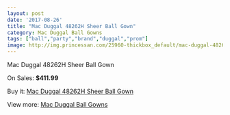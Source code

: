 ```yaml
---
layout: post
date: '2017-08-26'
title: "Mac Duggal 48262H Sheer Ball Gown"
category: Mac Duggal Ball Gowns
tags: ["ball","party","brand","duggal","prom"]
image: http://img.princessan.com/25960-thickbox_default/mac-duggal-48262h-sheer-ball-gown.jpg
---
```

Mac Duggal 48262H Sheer Ball Gown

On Sales: **$411.99**
<a href="https://www.princessan.com/en/11948-mac-duggal-48262h-sheer-ball-gown.html"><amp-img layout="responsive" width="600" height="600" src="//img.princessan.com/25960-thickbox_default/mac-duggal-48262h-sheer-ball-gown.jpg" alt="Mac Duggal 48262H Sheer Ball Gown 0" /></a>
<a href="https://www.princessan.com/en/11948-mac-duggal-48262h-sheer-ball-gown.html"><amp-img layout="responsive" width="600" height="600" src="//img.princessan.com/25962-thickbox_default/mac-duggal-48262h-sheer-ball-gown.jpg" alt="Mac Duggal 48262H Sheer Ball Gown 1" /></a>
<a href="https://www.princessan.com/en/11948-mac-duggal-48262h-sheer-ball-gown.html"><amp-img layout="responsive" width="600" height="600" src="//img.princessan.com/25961-thickbox_default/mac-duggal-48262h-sheer-ball-gown.jpg" alt="Mac Duggal 48262H Sheer Ball Gown 2" /></a>

Buy it: [Mac Duggal 48262H Sheer Ball Gown](https://www.princessan.com/en/11948-mac-duggal-48262h-sheer-ball-gown.html "Mac Duggal 48262H Sheer Ball Gown")

View more: [Mac Duggal Ball Gowns](https://www.princessan.com/en/84- "Mac Duggal Ball Gowns")
